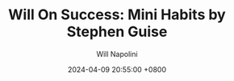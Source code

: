 ---
title: "Will On Success: Mini Habits by Stephen Guise"
author: Will Napolini
date: 2024-04-09 20:55:00 +0800
categories: [Mindset, Book-summaries]
tags:
  [
    mini-habits,
    stephen-guise,
    habits-for-success,
    habit-formation,
    productivity,
    self-improvement,
    goal-setting,
    motivation,
    tiny-habits,
    personal-development,
    daily-routines,
    behavioral-change,
    willpower,
    small-steps,
    habit-coaching
  ]
image: https://pbs.twimg.com/media/GO12soaWgAQ9P5u?format=jpg&name=large
alt: "Will On Success: Mini Habits by Stephen Guise"
fallback:
  - 
  # Replace with the URL of your backup image
  -
  # Replace with the URL of your backup image
---